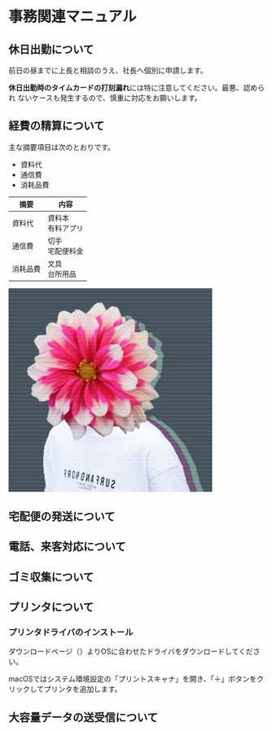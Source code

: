 # 事務関連マニュアル
## 休日出勤について
前日の昼までに上長と相談のうえ、社長へ個別に申請します。

**休日出勤時のタイムカードの打刻漏れ**には特に注意してください。最悪、認められ
ないケースも発生するので、慎重に対応をお願いします。

## 経費の精算について
主な摘要項目は次のとおりです。
 - 資料代
 - 通信費
 - 消耗品費

 |摘要 |内容
 |--|--
 |資料代 |資料本<br>有料アプリ
 |通信費 |切手<br>宅配便料金
 |消耗品費 |文具<br>台所用品

 ![切手代](img/Hne262Oo_400x400.jpg)

## 宅配便の発送について
## 電話、来客対応について
## ゴミ収集について
## プリンタについて
### プリンタドライバのインストール
ダウンロードページ（）よりOSに合わせたドライバをダウンロードしてください。

macOSではシステム環境設定の「プリントスキャナ」を開き、「＋」ボタンをクリックしてプリンタを追加します。

## 大容量データの送受信について
